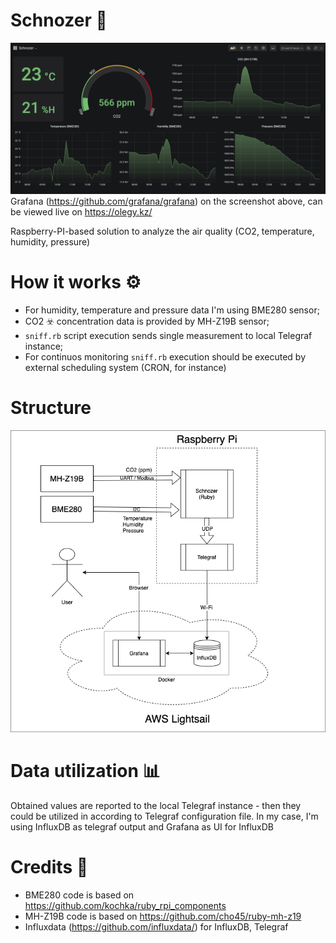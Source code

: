 # Schnozer :nose:
![screenshot](screenshot.png)
Grafana (https://github.com/grafana/grafana) on the screenshot above, can be viewed live on https://olegy.kz/

Raspberry-PI-based solution to analyze the air quality (CO2, temperature, humidity, pressure)

# How it works :gear:
* For humidity, temperature and pressure data I'm using BME280 sensor;
* CO2 :biohazard: concentration data is provided by MH-Z19B sensor;
* `sniff.rb` script execution sends single measurement to local Telegraf instance;
* For continuos monitoring `sniff.rb` execution should be executed by external scheduling system (CRON, for instance)

# Structure
![structure](structure.png)

# Data utilization :bar_chart:
Obtained values are reported to the local Telegraf instance - then they could be utilized in
according to Telegraf configuration file. In my case, I'm using InfluxDB as telegraf output and
Grafana as UI for InfluxDB

# Credits :clap:
* BME280 code is based on https://github.com/kochka/ruby_rpi_components
* MH-Z19B code is based on https://github.com/cho45/ruby-mh-z19
* Influxdata (https://github.com/influxdata/) for InfluxDB, Telegraf
